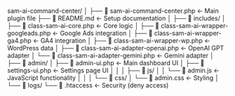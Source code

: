 sam-ai-command-center/
│
├── 📄 sam-ai-command-center.php          ← Main plugin file
├── 📄 README.md                          ← Setup documentation
│
├── 📁 includes/
│   ├── 📄 class-sam-ai-core.php                    ← Core logic
│   ├── 📄 class-sam-ai-wrapper-googleads.php       ← Google Ads integration
│   ├── 📄 class-sam-ai-wrapper-ga4.php             ← GA4 integration
│   ├── 📄 class-sam-ai-wrapper-wp.php              ← WordPress data
│   ├── 📄 class-sam-ai-adapter-openai.php          ← OpenAI GPT adapter
│   └── 📄 class-sam-ai-adapter-gemini.php          ← Gemini adapter
│
├── 📁 admin/
│   ├── 📄 admin-ui.php                   ← Main dashboard UI
│   ├── 📄 settings-ui.php                ← Settings page UI
│   │
│   ├── 📁 js/
│   │   └── 📄 admin.js                   ← JavaScript functionality
│   │
│   └── 📁 css/
│       └── 📄 admin.css                  ← Styling
│
└── 📁 logs/
    └── 📄 .htaccess                      ← Security (deny access)